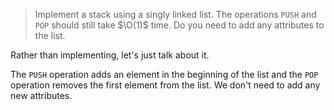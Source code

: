 > Implement a stack using a singly linked list. The operations `PUSH` and
> `POP` should still take $\O(1)$ time. Do you need to add any attributes to the
> list.

Rather than implementing, let's just talk about it.

The `PUSH` operation adds an element in the beginning of the list and the
`POP` operation removes the first element from the list. We don't need to add
any new attributes.
